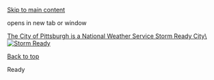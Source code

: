 [Skip to main content](https://www.pittsburghpa.gov/Safety/Public-Safety/Emergency-Management-and-Homeland-Security/OEMHS-banner/Storm-Ready#main-content)

opens in new tab or window

[The City of Pittsburgh is a National Weather Service Storm Ready City\\
![Storm Ready](https://www.pittsburghpa.gov/files/assets/city/v/1/public-safety/images/24303_storm_ready.jpg)](https://www.weather.gov/stormready/)

[Back to top](https://www.pittsburghpa.gov/Safety/Public-Safety/Emergency-Management-and-Homeland-Security/OEMHS-banner/Storm-Ready#body-top)

Ready
